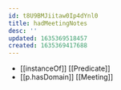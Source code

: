 ```yaml
---
id: t8U9BMJiitaw0Ip4dYnl0
title: hadMeetingNotes
desc: ''
updated: 1635369518457
created: 1635369417688
---
```


- [[instanceOf]] [[Predicate]]
- [[p.hasDomain]] [[Meeting]]
